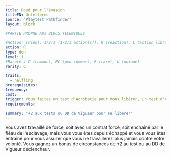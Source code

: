 ```yaml
---
title: Doué pour l'évasion
titleEN: Unfettered
source: "Playtest Pathfinder"
layout: block

#PARTIE PROPRE AUX BLOCS TECHNIQUES

#Action: (rien), 1/2/3 (1/2/3 action[s]), R (réaction), L (action libre)
action: R
type: don
level: 1
#Rareté : C (commun), PC (peu commun), R (rare), U (unique)
rarity: C

traits:
  - halfling
prerequisites: 
frequency: 
cost:
trigger: Vous faites un test d'Acrobatie pour Vous libérer, un test d'Athlétisme pour Vous libérer d'une prise, ou un jet de sauvegarde contre un effet d'Enchevêtrement ou d'Agrippement, ou vous utilisez votre DD de Vigueur pour résister à une Etreinte.
requirements:

summary: "+2 aux tests ou DD de Vigueur pour se libérer"
---
```


Vous avez travaillé de force, soit avec un contrat forcé, soit enchaîné par le fléau de l'esclavage, mais vous vous êtes depuis échappé et vous vous êtes entraîné pour vous assurer que vous ne travaillerez plus jamais contre votre volonté. Vous gagnez un bonus de circonstances de +2 au test ou au DD de Vigueur déclencheur.